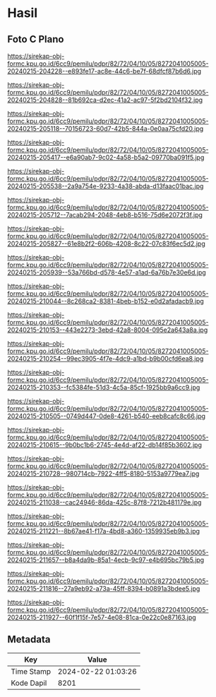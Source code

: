 # Hasil

## Foto C Plano

https://sirekap-obj-formc.kpu.go.id/6cc9/pemilu/pdpr/82/72/04/10/05/8272041005005-20240215-204228--e893fe17-ac8e-44c6-be7f-68dfcf87b6d6.jpg

https://sirekap-obj-formc.kpu.go.id/6cc9/pemilu/pdpr/82/72/04/10/05/8272041005005-20240215-204828--81b692ca-d2ec-41a2-ac97-5f2bd2104f32.jpg

https://sirekap-obj-formc.kpu.go.id/6cc9/pemilu/pdpr/82/72/04/10/05/8272041005005-20240215-205118--70156723-60d7-42b5-844a-0e0aa75cfd20.jpg

https://sirekap-obj-formc.kpu.go.id/6cc9/pemilu/pdpr/82/72/04/10/05/8272041005005-20240215-205417--e6a90ab7-9c02-4a58-b5a2-09770ba091f5.jpg

https://sirekap-obj-formc.kpu.go.id/6cc9/pemilu/pdpr/82/72/04/10/05/8272041005005-20240215-205538--2a9a754e-9233-4a38-abda-d13faac01bac.jpg

https://sirekap-obj-formc.kpu.go.id/6cc9/pemilu/pdpr/82/72/04/10/05/8272041005005-20240215-205712--7acab294-2048-4eb8-b516-75d6e2072f3f.jpg

https://sirekap-obj-formc.kpu.go.id/6cc9/pemilu/pdpr/82/72/04/10/05/8272041005005-20240215-205827--61e8b2f2-606b-4208-8c22-07c83f6ec5d2.jpg

https://sirekap-obj-formc.kpu.go.id/6cc9/pemilu/pdpr/82/72/04/10/05/8272041005005-20240215-205939--53a766bd-d578-4e57-a1ad-6a76b7e30e6d.jpg

https://sirekap-obj-formc.kpu.go.id/6cc9/pemilu/pdpr/82/72/04/10/05/8272041005005-20240215-210044--8c268ca2-8381-4beb-b152-e0d2afadacb9.jpg

https://sirekap-obj-formc.kpu.go.id/6cc9/pemilu/pdpr/82/72/04/10/05/8272041005005-20240215-210153--443e2273-3ebd-42a8-8004-095e2a643a8a.jpg

https://sirekap-obj-formc.kpu.go.id/6cc9/pemilu/pdpr/82/72/04/10/05/8272041005005-20240215-210254--99ec3905-4f7e-4dc9-a1bd-b9b00cfd6ea8.jpg

https://sirekap-obj-formc.kpu.go.id/6cc9/pemilu/pdpr/82/72/04/10/05/8272041005005-20240215-210353--fc5384fe-51d3-4c5a-85cf-1925bb9a6cc9.jpg

https://sirekap-obj-formc.kpu.go.id/6cc9/pemilu/pdpr/82/72/04/10/05/8272041005005-20240215-210505--0749d447-0de8-4261-b540-eeb8cafc8c66.jpg

https://sirekap-obj-formc.kpu.go.id/6cc9/pemilu/pdpr/82/72/04/10/05/8272041005005-20240215-210615--9b0bc1b6-2745-4e4d-af22-db14f85b3602.jpg

https://sirekap-obj-formc.kpu.go.id/6cc9/pemilu/pdpr/82/72/04/10/05/8272041005005-20240215-210728--980714cb-7922-4ff5-8180-5153a9779ea7.jpg

https://sirekap-obj-formc.kpu.go.id/6cc9/pemilu/pdpr/82/72/04/10/05/8272041005005-20240215-211038--cac24946-86da-425c-87f8-7212b481179e.jpg

https://sirekap-obj-formc.kpu.go.id/6cc9/pemilu/pdpr/82/72/04/10/05/8272041005005-20240215-211221--8b67ae41-f17a-4bd8-a360-1359935eb9b3.jpg

https://sirekap-obj-formc.kpu.go.id/6cc9/pemilu/pdpr/82/72/04/10/05/8272041005005-20240215-211657--b8a4da9b-85a1-4ecb-9c97-e4b695bc79b5.jpg

https://sirekap-obj-formc.kpu.go.id/6cc9/pemilu/pdpr/82/72/04/10/05/8272041005005-20240215-211816--27a9eb92-a73a-45ff-8394-b0891a3bdee5.jpg

https://sirekap-obj-formc.kpu.go.id/6cc9/pemilu/pdpr/82/72/04/10/05/8272041005005-20240215-211927--60f1f15f-7e57-4e08-81ca-0e22c0e87163.jpg


## Metadata

| Key        | Value               |
| ---------- | ------------------- |
| Time Stamp | 2024-02-22 01:03:26 |
| Kode Dapil | 8201                |



